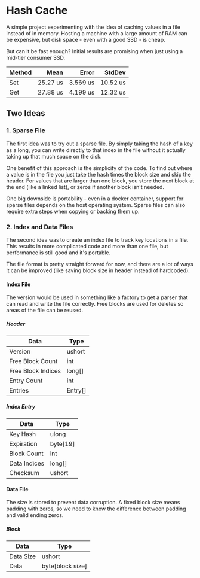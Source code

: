 # Hash Cache

A simple project experimenting with the idea of caching values in a file instead of in memory. Hosting a machine with a large amount of RAM can be expensive, but disk space - even with a good SSD - is cheap.

But can it be fast enough? Initial results are promising when just using a mid-tier consumer SSD.

| Method | Mean     | Error    | StdDev   |
|------- |---------:|---------:|---------:|
| Set    | 25.27 us | 3.569 us | 10.52 us |
| Get    | 27.88 us | 4.199 us | 12.32 us |

## Two Ideas

### 1. Sparse File
The first idea was to try out a sparse file. By simply taking the hash of a key as a long, you can write directly to that index in the file without it actually taking up that much space on the disk.

One benefit of this approach is the simplicity of the code. To find out where a value is in the file you just take the hash times the block size and skip the header. For values that are larger than one block, you store the next block at the end (like a linked list), or zeros if another block isn't needed.

One big downside is portability - even in a docker container, support for sparse files depends on the host operating system. Sparse files can also require extra steps when copying or backing them up.


### 2. Index and Data Files
The second idea was to create an index file to track key locations in a file. This results in more complicated code and more than one file, but performance is still good and it's portable.

The file format is pretty straight forward for now, and there are a lot of ways it can be improved (like saving block size in header instead of hardcoded).

#### Index File
The version would be used in something like a factory to get a parser that can read and write the file correctly. Free blocks are used for deletes so areas of the file can be reused.

##### Header
| Data               | Type      |
| ------------------ | --------- |
| Version            | ushort    |
| Free Block Count   | int       |
| Free Block Indices | long[]    |
| Entry Count        | int       |
| Entries			 | Entry[]   |

##### Index Entry
| Data               | Type      |
| ------------------ | --------- |
| Key Hash           | ulong     |
| Expiration		 | byte[19]  |
| Block Count        | int       |
| Data Indices       | long[]    |
| Checksum           | ushort    |

#### Data File
The size is stored to prevent data corruption. A fixed block size means padding with zeros, so we need to know the difference between padding and valid ending zeros.

##### Block
| Data               | Type             |
| ------------------ | ---------------- |
| Data Size          | ushort           |
| Data               | byte[block size] |
